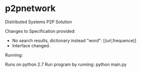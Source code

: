 p2pnetwork
==========

Distributed Systems P2P Solution

Changes to Specification provided: 
- No search results, dictionary instead "word": [(url,frequence)]
- Interface changed. 

Running: 

Runs on python 2.7
Run program by running: 
    python main.py
